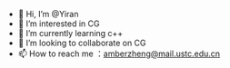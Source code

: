 - 👋 Hi, I’m @Yiran
- 👀 I’m interested in CG
- 🌱 I’m currently learning c++
- 💞️ I’m looking to collaborate on CG
- 📫 How to reach me ：amberzheng@mail.ustc.edu.cn

<!---
AmberHeart/AmberHeart is a ✨ special ✨ repository because its `README.md` (this file) appears on your GitHub profile.
You can click the Preview link to take a look at your changes.
--->
